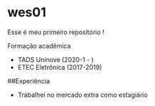 # wes01
Esse é meu primeiro repositório !

Formação acadêmica
+  TADS Uninove (2020-1 - )
+ ETEC Eletrônica (2017-2019)

##Experiência 
+ Trabalhei no mercado extra como estagiário
